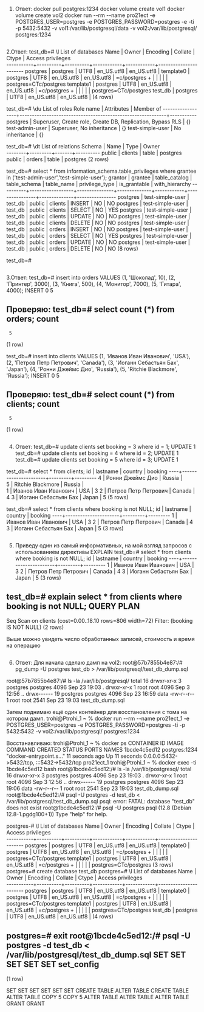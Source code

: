 1. Ответ:
docker pull postgres:1234
docker volume create vol1
docker volume create vol2
docker run --rm --name pro21ect -e POSTGRES_USER=postgres -e POSTGRES_PASSWORD=postgres -e -ti -p 5432:5432 -v vol1:/var/lib/postgresql/data -v vol2:/var/lib/postgresql/ postgres:1234

```
``` 
2.Ответ:
test_db=# \l
                                 List of databases
   Name    |  Owner   | Encoding |  Collate   |   Ctype    |   Access privileges   
-----------+----------+----------+------------+------------+-----------------------
 postgres  | postgres | UTF8     | en_US.utf8 | en_US.utf8 | 
 template0 | postgres | UTF8     | en_US.utf8 | en_US.utf8 | =c/postgres          +
           |          |          |            |            | postgres=CTc/postgres
 template1 | postgres | UTF8     | en_US.utf8 | en_US.utf8 | =c/postgres          +
           |          |          |            |            | postgres=CTc/postgres
 test_db   | postgres | UTF8     | en_US.utf8 | en_US.utf8 | 
(4 rows)

test_db=# \du
                                       List of roles
    Role name     |                         Attributes                         | Member of 
------------------+------------------------------------------------------------+-----------
 postgres         | Superuser, Create role, Create DB, Replication, Bypass RLS | {}
 test-admin-user  | Superuser, No inheritance                                  | {}
 test-simple-user | No inheritance                                             | {}

test_db=# \dt
          List of relations
 Schema |  Name   | Type  |  Owner   
--------+---------+-------+----------
 public | clients | table | postgres
 public | orders  | table | postgres
(2 rows)

test_db=# select * from information_schema.table_privileges where grantee in ('test-admin-user','test-simple-user');
 grantor  |     grantee      | table_catalog | table_schema | table_name | privilege_type | is_grantable | with_hierarchy 
----------+------------------+---------------+--------------+------------+----------------+--------------+----------------
 postgres | test-simple-user | test_db       | public       | clients    | INSERT         | NO           | NO
 postgres | test-simple-user | test_db       | public       | clients    | SELECT         | NO           | YES
 postgres | test-simple-user | test_db       | public       | clients    | UPDATE         | NO           | NO
 postgres | test-simple-user | test_db       | public       | clients    | DELETE         | NO           | NO
 postgres | test-simple-user | test_db       | public       | orders     | INSERT         | NO           | NO
 postgres | test-simple-user | test_db       | public       | orders     | SELECT         | NO           | YES
 postgres | test-simple-user | test_db       | public       | orders     | UPDATE         | NO           | NO
 postgres | test-simple-user | test_db       | public       | orders     | DELETE         | NO           | NO
(8 rows)

test_db=# 

```
```
3.Ответ:
test_db=# insert into orders VALUES (1, 'Шоколад', 10), (2, 'Принтер', 3000), (3, 'Книга', 500), (4, 'Монитор', 7000), (5, 'Гитара', 4000);
INSERT 0 5

Проверяю:
test_db=# select count (*) from orders;
 count 
-------
     5
(1 row)

test_db=# insert into clients VALUES (1, 'Иванов Иван Иванович', 'USA'), (2, 'Петров Петр Петрович', 'Canada'), (3, 'Иоганн Себастьян Бах', 'Japan'), (4, 'Ронни Джеймс Дио', 'Russia'), (5, 'Ritchie Blackmore', 'Russia');
INSERT 0 5

Проверяю:
test_db=# select count (*) from clients;
 count 
-------
     5
(1 row)

```
```
4. Ответ:
test_db=# update  clients set booking = 3 where id = 1;
UPDATE 1
test_db=# update  clients set booking = 4 where id = 2;
UPDATE 1
test_db=# update  clients set booking = 5 where id = 3;
UPDATE 1

test_db=# select * from clients;
 id |       lastname       | country | booking 
----+----------------------+---------+---------
  4 | Ронни Джеймс Дио     | Russia  |        
  5 | Ritchie Blackmore    | Russia  |        
  1 | Иванов Иван Иванович | USA     |       3
  2 | Петров Петр Петрович | Canada  |       4
  3 | Иоганн Себастьян Бах | Japan   |       5
(5 rows)

test_db=# select * from clients where booking is not NULL;
 id |       lastname       | country | booking 
----+----------------------+---------+---------
  1 | Иванов Иван Иванович | USA     |       3
  2 | Петров Петр Петрович | Canada  |       4
  3 | Иоганн Себастьян Бах | Japan   |       5
(3 rows)
 
```
```
5. Приведу один из самый информативных, на мой взгляд запросов с использованием директивы EXPLAIN
test_db=# select * from clients where booking is not NULL;
 id |       lastname       | country | booking 
----+----------------------+---------+---------
  1 | Иванов Иван Иванович | USA     |       3
  2 | Петров Петр Петрович | Canada  |       4
  3 | Иоганн Себастьян Бах | Japan   |       5
(3 rows)

test_db=# explain select * from clients where booking is not NULL;
                        QUERY PLAN                         
-----------------------------------------------------------
 Seq Scan on clients  (cost=0.00..18.10 rows=806 width=72)
   Filter: (booking IS NOT NULL)
(2 rows)

Выше можно увидеть число обработанных записей, стоимость и время на операцию

```
```
6. Ответ:
Для начала сделаю дамп на vol2:
root@57b7855b4e87:/# pg_dump -U postgres test_db > /var/lib/postgresql/test_db_dump.sql

root@57b7855b4e87:/# ls -la /var/lib/postgresql/
total 16
drwxr-xr-x  3 postgres postgres 4096 Sep 23 19:03 .
drwxr-xr-x  1 root     root     4096 Sep  3 12:56 ..
drwx------ 19 postgres postgres 4096 Sep 23 16:59 data
-rw-r--r--  1 root     root     2541 Sep 23 19:03 test_db_dump.sql

Затем поднимаю ещё один контейнер для восстановления с тома на котором дамп.
trohi@Ptrohi_1 ~ % docker run --rm --name pro21ect_1 -e POSTGRES_USER=postgres -e POSTGRES_PASSWORD=postgres -ti -p 5432:5432 -v vol2:/var/lib/postgresql/ postgres:1234

Восстанавливаю:
trohi@Ptrohi_1 ~ % docker ps
CONTAINER ID   IMAGE         COMMAND                  CREATED          STATUS          PORTS                                       NAMES
1bcde4c5ed12   postgres:1234   "docker-entrypoint.s…"   11 seconds ago   Up 11 seconds   0.0.0.0:5432->5432/tcp, :::5432->5432/tcp   pro21ect_1
trohi@Ptrohi_1 ~ % docker exec -ti 1bcde4c5ed12 bash
root@1bcde4c5ed12:/# ls -la /var/lib/postgresql/
total 16
drwxr-xr-x  3 postgres postgres 4096 Sep 23 19:03 .
drwxr-xr-x  1 root     root     4096 Sep  3 12:56 ..
drwx------ 19 postgres postgres 4096 Sep 23 19:06 data
-rw-r--r--  1 root     root     2541 Sep 23 19:03 test_db_dump.sql
root@1bcde4c5ed12:/# psql -U postgres -d test_db < /var/lib/postgresql/test_db_dump.sql 
psql: error: FATAL:  database "test_db" does not exist
root@1bcde4c5ed12:/# psql -U postgres
psql (12.8 (Debian 12.8-1.pgdg100+1))
Type "help" for help.

postgres-# \l
                                 List of databases
   Name    |  Owner   | Encoding |  Collate   |   Ctype    |   Access privileges   
-----------+----------+----------+------------+------------+-----------------------
 postgres  | postgres | UTF8     | en_US.utf8 | en_US.utf8 | 
 template0 | postgres | UTF8     | en_US.utf8 | en_US.utf8 | =c/postgres          +
           |          |          |            |            | postgres=CTc/postgres
 template1 | postgres | UTF8     | en_US.utf8 | en_US.utf8 | =c/postgres          +
           |          |          |            |            | postgres=CTc/postgres
(3 rows)
postgres=# create database test_db
postgres=# \l
                                 List of databases
   Name    |  Owner   | Encoding |  Collate   |   Ctype    |   Access privileges   
-----------+----------+----------+------------+------------+-----------------------
 postgres  | postgres | UTF8     | en_US.utf8 | en_US.utf8 | 
 template0 | postgres | UTF8     | en_US.utf8 | en_US.utf8 | =c/postgres          +
           |          |          |            |            | postgres=CTc/postgres
 template1 | postgres | UTF8     | en_US.utf8 | en_US.utf8 | =c/postgres          +
           |          |          |            |            | postgres=CTc/postgres
 test_db   | postgres | UTF8     | en_US.utf8 | en_US.utf8 | 
(4 rows)

postgres=# exit
root@1bcde4c5ed12:/# psql -U postgres -d test_db < /var/lib/postgresql/test_db_dump.sql 
SET
SET
SET
SET
SET
 set_config 
------------
 
(1 row)

SET
SET
SET
SET
SET
SET
CREATE TABLE
ALTER TABLE
CREATE TABLE
ALTER TABLE
COPY 5
COPY 5
ALTER TABLE
ALTER TABLE
ALTER TABLE
GRANT
GRANT


 
 
```